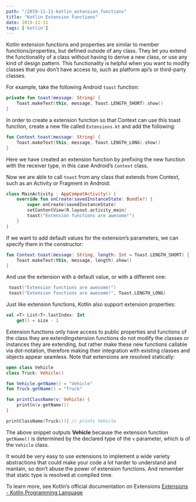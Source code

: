 ```yaml
---
path: "/2019-11-11-kotlin_extension_functions"
title: "Kotlin Extension Functions"
date: 2019-11-11
tags: ['kotlin']
---
```


Kotlin extension functions and properties are similar to member functions/properties, but defined outside of any class.  They let you extend the functionality of a class without having to derive a new class, or use any kind of design pattern. 
This functionality is helpful when you want to modify classes that you don’t have access to, such as platform api’s or third-party classes. 

For example, take the following Android `toast` function: 
```kotlin
private fun toast(message: String) {
	Toast.makeText(this, message, Toast.LENGTH_SHORT).show()
}
```

In order to create a extension function so that Context can use this toast function, create a new file called `Extensions.kt` and add the following: 
```kotlin
fun Context.toast(message: String) {
    Toast.makeText(this, message, Toast.LENGTH_LONG).show()
}
```
Here we have created an extension function by prefixing the new function with the receiver type, in this case Android’s `Context` class. 

Now we are able to call `toast` from any class that extends from Context, such as an Activity or Fragment in Android: 
```kotlin
class MainActivity : AppCompatActivity() {
    override fun onCreate(savedInstanceState: Bundle?) {
        super.onCreate(savedInstanceState)
        setContentView(R.layout.activity_main)
        toast("Extension functions are awesome!")
    }
}
```

If we want to add default values for the extension’s parameters, we can specify them in the constructor: 
```kotlin
fun Context.toast(message: String, length: Int = Toast.LENGTH_SHORT) {
    Toast.makeText(this, message, length).show()
}
```

And use the extension with a default value, or with a different one: 
```kotlin
 toast("Extension functions are awesome!")
 toast("Extension functions are awesome!", Toast.LENGTH_LONG)
```

Just like extension functions, Kotlin also support extension properties:
```kotlin
val <T> List<T>.lastIndex: Int
    get() = size - 1
```

Extension functions only have access to public properties and functions of the class they are extendingxtension functions do not modify the classes or instances they are extending, but rather make these new functions callable via dot-notation, therefore making their integration with existing classes and objects appear seamless. 
Note that extensions are resolved statically:
```kotlin
open class Vehicle
class Truck: Vehicle()

fun Vehicle.getName() = "Vehicle"
fun Truck.getName() = "Truck"

fun printClassName(v: Vehicle) {
    println(v.getName())
}    

printClassName(Truck())} // prints Vehicle
```
The above snippet outputs **Vehicle** because the extension function `getName()` is determined by the declared type of the `v` parameter, which is of the `Vehicle` class. 

It would be very easy to use extensions to implement a wide variety abstractions that could make your code a lot harder to understand and mantain, so don’t abuse the power of extension functions.  And remember that static type is resolved at compiled time. 

To learn more, see Kotlin’s official documentation on Extensions [Extensions - Kotlin Programming Language](https://kotlinlang.org/docs/reference/extensions.html)
